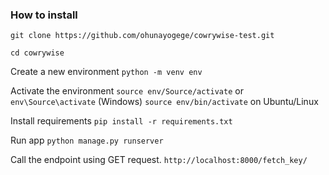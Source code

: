 ### How to install

`git clone https://github.com/ohunayogege/cowrywise-test.git`

`cd cowrywise`

Create a new environment
`python -m venv env`

Activate the environment
`source env/Source/activate` or `env\Source\activate` (Windows)
`source env/bin/activate` on Ubuntu/Linux

Install requirements
`pip install -r requirements.txt`

Run app
`python manage.py runserver`

Call the endpoint using GET request.
`http://localhost:8000/fetch_key/`

